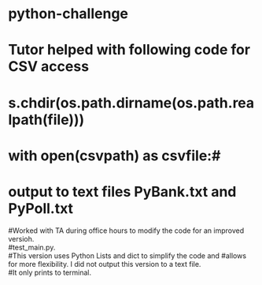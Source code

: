 # python-challenge

# Tutor helped with following code for  CSV access
# s.chdir(os.path.dirname(os.path.realpath(__file__)))
# with open(csvpath) as csvfile:# 

# output to text files PyBank.txt and PyPoll.txt

#Worked with TA during office hours to modify the code for an improved versioh.  
#test_main.py.  
#This version uses Python Lists and dict to simplify the code and 
#allows for more flexibility.  I did not output this version to a text file.  
#It only prints to terminal.  
